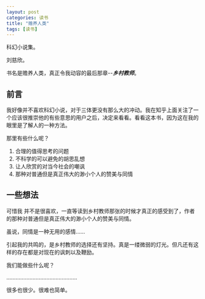 ```yaml
---
layout: post
categories: 读书
title: "赡养人类"
tags: [读书]
---
```

科幻小说集。  

刘慈欣。  

书名是赡养人类，真正令我动容的最后那章--***乡村教师***。  
<!-- more -->
前言
--

我好像并不喜欢科幻小说，对于三体更没有那么大的冲动。我在知乎上面关注了一个应该很推崇他的有些意思的用户之后，决定来看看。看看这本书，因为这在我的眼里是了解人的一种方法。  

那里有些什么呢？  

1. 合理的值得思考的问题
2. 不科学的可以避免的胡思乱想
3. 让人欣赏的对当今社会的嘲讽
4. 那种对普通但是真正伟大的渺小个人的赞美与同情

一些想法
----

可惜我 并不是很喜欢，一直等读到乡村教师那张的时候才真正的感受到了，作者的那种对普通但是真正伟大的渺小个人的赞美与同情。  

虽说，同情是一种无用的感情……  

引起我的共鸣的，是乡村教师的选择还有坚持。真是一缕微弱的灯光。但凡还有这样的存在都是对现在的讽刺以及鞭励。  

我们能做些什么呢？  

……………………………………….

很多也很少。很难也简单。  